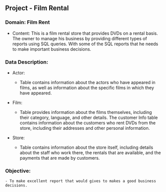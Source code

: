 ## Project - Film Rental
 ### Domain: Film Rent
- Content:  This is a film rental store that provides DVDs on a rental basis. The owner to manage his business by providing different types of reports using SQL queries.
            With some of the SQL reports that he needs to make important business decisions.
### Data Description:
 - Actor:
    -  Table contains information about the actors who have appeared in films, as well as information about the specific films in which they have appeared. 

 - Film:
    - Table provides information about the films themselves, including their category, language, and other details. 
The customer Info table contains information about the customers who rent DVDs from the store, including their addresses and other personal information. 

 - Store:
    - Table contains information about the store itself, including details about the staff who work there, the rentals that are available, and the payments that are made by customers.
### Objective:
    - To make excellent report that would gives to makes a good business decisions.

